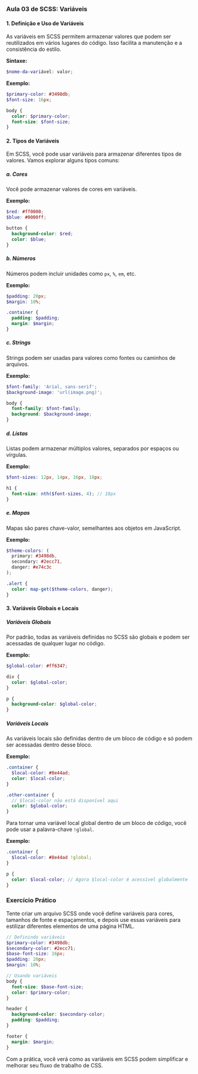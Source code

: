 ### Aula 03 de SCSS: Variáveis

#### 1. Definição e Uso de Variáveis

As variáveis em SCSS permitem armazenar valores que podem ser reutilizados em vários lugares do código. Isso facilita a manutenção e a consistência do estilo.

**Sintaxe:**

```scss
$nome-da-variável: valor;
```

**Exemplo:**

```scss
$primary-color: #3498db;
$font-size: 16px;

body {
  color: $primary-color;
  font-size: $font-size;
}
```

#### 2. Tipos de Variáveis

Em SCSS, você pode usar variáveis para armazenar diferentes tipos de valores. Vamos explorar alguns tipos comuns:

##### a. Cores

Você pode armazenar valores de cores em variáveis.

**Exemplo:**

```scss
$red: #ff0000;
$blue: #0000ff;

button {
  background-color: $red;
  color: $blue;
}
```

##### b. Números

Números podem incluir unidades como `px`, `%`, `em`, etc.

**Exemplo:**

```scss
$padding: 20px;
$margin: 10%;

.container {
  padding: $padding;
  margin: $margin;
}
```

##### c. Strings

Strings podem ser usadas para valores como fontes ou caminhos de arquivos.

**Exemplo:**

```scss
$font-family: 'Arial, sans-serif';
$background-image: 'url(image.png)';

body {
  font-family: $font-family;
  background: $background-image;
}
```

##### d. Listas

Listas podem armazenar múltiplos valores, separados por espaços ou vírgulas.

**Exemplo:**

```scss
$font-sizes: 12px, 14px, 16px, 18px;

h1 {
  font-size: nth($font-sizes, 4); // 18px
}
```

##### e. Mapas

Mapas são pares chave-valor, semelhantes aos objetos em JavaScript.

**Exemplo:**

```scss
$theme-colors: (
  primary: #3498db,
  secondary: #2ecc71,
  danger: #e74c3c
);

.alert {
  color: map-get($theme-colors, danger);
}
```

#### 3. Variáveis Globais e Locais

##### Variáveis Globais

Por padrão, todas as variáveis definidas no SCSS são globais e podem ser acessadas de qualquer lugar no código.

**Exemplo:**

```scss
$global-color: #ff6347;

div {
  color: $global-color;
}

p {
  background-color: $global-color;
}
```

##### Variáveis Locais

As variáveis locais são definidas dentro de um bloco de código e só podem ser acessadas dentro desse bloco. 

**Exemplo:**

```scss
.container {
  $local-color: #8e44ad;
  color: $local-color;
}

.other-container {
  // $local-color não está disponível aqui
  color: $global-color;
}
```

Para tornar uma variável local global dentro de um bloco de código, você pode usar a palavra-chave `!global`.

**Exemplo:**

```scss
.container {
  $local-color: #8e44ad !global;
}

p {
  color: $local-color; // Agora $local-color é acessível globalmente
}
```

### Exercício Prático

Tente criar um arquivo SCSS onde você define variáveis para cores, tamanhos de fonte e espaçamentos, e depois use essas variáveis para estilizar diferentes elementos de uma página HTML.

```scss
// Definindo variáveis
$primary-color: #3498db;
$secondary-color: #2ecc71;
$base-font-size: 16px;
$padding: 20px;
$margin: 10%;

// Usando variáveis
body {
  font-size: $base-font-size;
  color: $primary-color;
}

header {
  background-color: $secondary-color;
  padding: $padding;
}

footer {
  margin: $margin;
}
```

Com a prática, você verá como as variáveis em SCSS podem simplificar e melhorar seu fluxo de trabalho de CSS.